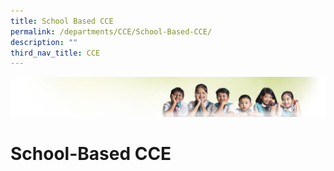 ```yaml
---
title: School Based CCE
permalink: /departments/CCE/School-Based-CCE/
description: ""
third_nav_title: CCE
---
```

![](/images/Banner.jpg)

School-Based CCE
================